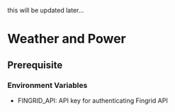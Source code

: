 this will be updated later...
# Weather and Power

## Prerequisite

### Environment Variables

- FINGRID_API: API key for authenticating Fingrid API

